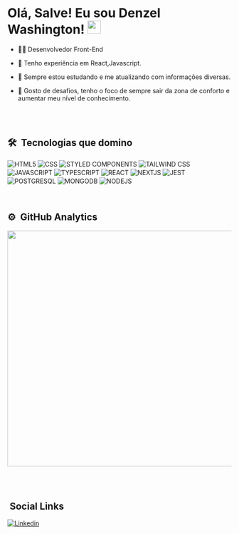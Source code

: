 <h1> Olá, Salve! Eu sou Denzel Washington! <img 
src="https://raw.githubusercontent.com/kaueMarques/kaueMarques/master/hi.gif"width="30px"></h1>

- 🐱‍👤 Desenvolvedor Front-End 

- 🧐 Tenho experiência em React,Javascript.

- 🧠 Sempre estou estudando e me atualizando com informações diversas.

- 🦾 Gosto de desafios, tenho o foco de sempre sair da zona de conforto e aumentar meu nível de conhecimento. 

<br><br>

## 🛠 &nbsp;Tecnologias que domino

<img align="center" alt="HTML5"
src="https://img.shields.io/badge/HTML5-E34F26?style=for-the-badge&logo=html5&logoColor=white">
<img align="center" alt="CSS"
src="https://img.shields.io/badge/CSS-239120?&style=for-the-badge&logo=css3&logoColor=white">
<img align="center" alt="STYLED COMPONENTS"
src="https://img.shields.io/badge/styled--components-DB7093?style=for-the-badge&logo=styled-components&logoColor=white">
<img align="center" alt="TAILWIND CSS"
src="https://img.shields.io/badge/Tailwind_CSS-38B2AC?style=for-the-badge&logo=tailwind-css&logoColor=white">
<img align="center" alt="JAVASCRIPT"
src="https://img.shields.io/badge/JavaScript-323330?style=for-the-badge&logo=javascript&logoColor=F7DF1E">
<img align="center" alt="TYPESCRIPT"
src="https://img.shields.io/badge/TypeScript-007ACC?style=for-the-badge&logo=typescript&logoColor=white">
<img align="center" alt="REACT"
src="https://img.shields.io/badge/React-20232A?style=for-the-badge&logo=react&logoColor=61DAFB">
<img align="center" alt="NEXTJS"
src="https://img.shields.io/badge/Next.js-000000.svg?style=for-the-badge&logo=nextdotjs&logoColor=white">
<img align="center" alt="JEST"
src="https://img.shields.io/badge/Jest-323330?style=for-the-badge&logo=Jest&logoColor=white">
<img align="center" alt="POSTGRESQL"
src="https://img.shields.io/badge/PostgreSQL-316192?style=for-the-badge&logo=postgresql&logoColor=white">
<img align="center" alt="MONGODB"
src="https://img.shields.io/badge/MongoDB-4EA94B?style=for-the-badge&logo=mongodb&logoColor=white">
<img align="center" alt="NODEJS"
src="https://img.shields.io/badge/Node.js-339933.svg?style=for-the-badge&logo=nodedotjs&logoColor=white">


<br>

## ⚙ &nbsp;GitHub Analytics

<p align="left">
  
<img width="530cm" src="https://github-readme-stats.vercel.app/api/top-langs/?username=DenzelWashington&layout=compact&theme=tokyonight"/>
</p>

<br><br>

## &nbsp;Social Links

[![Linkedin](https://img.shields.io/badge/LinkedIn-0077B5?style=for-the-badge&logo=linkedin&logoColor=white)](https://www.linkedin.com/in/denzel-washington-587730185/)

